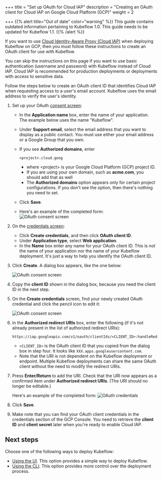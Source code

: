 +++
title = "Set up OAuth for Cloud IAP"
description = "Creating an OAuth client for Cloud IAP on Google Cloud Platform (GCP)"
weight = 2
                    
+++
{{% alert title="Out of date" color="warning" %}}
This guide contains outdated information pertaining to Kubeflow 1.0. This guide
needs to be updated for Kubeflow 1.1.
{{% /alert %}}

If you want to use 
[Cloud Identity-Aware Proxy (Cloud IAP)](https://cloud.google.com/iap/docs/) 
when deploying Kubeflow on GCP,
then you must follow these instructions to create an OAuth client for use
with Kubeflow.

You can skip the instructions on this page if you want to use basic 
authentication (username and password) with Kubeflow instead of Cloud IAP.
Cloud IAP is recommended for production deployments or deployments with access 
to sensitive data.

Follow the steps below to create an OAuth client ID that identifies Cloud IAP 
when requesting access to a user's email account. Kubeflow uses the email 
address to verify the user's identity.

1. Set up your OAuth [consent screen](https://console.cloud.google.com/apis/credentials/consent):
   * In the **Application name** box, enter the name of your application.
     The example below uses the name "Kubeflow".
   * Under **Support email**, select the email address that you want to display 
     as a public contact. You must use either your email address or a Google 
     Group that you own.
   * If you see **Authorized domains**, enter

        ```
        <project>.cloud.goog
        ```
        * where \<project\> is your Google Cloud Platform (GCP) project ID.
        * If you are using your own domain, such as **acme.com**, you should add 
          that as well
        * The **Authorized domains** option appears only for certain project 
          configurations. If you don't see the option, then there's nothing you 
          need to set.        
   * Click **Save**.
   * Here's an example of the completed form:   
    <img src="/docs/images/consent-screen.png" 
      alt="OAuth consent screen"
      class="mt-3 mb-3 p-3 border border-info rounded">

1. On the [credentials screen](https://console.cloud.google.com/apis/credentials):
   * Click **Create credentials**, and then click **OAuth client ID**.
   * Under **Application type**, select **Web application**.
   * In the **Name** box enter any name for your OAuth client ID. This is *not*
     the name of your application nor the name of your Kubeflow deployment. It's
     just a way to help you identify the OAuth client ID.

1. Click **Create**. A dialog box appears, like the one below:

     <img src="/docs/images/new-oauth.png" 
      alt="OAuth consent screen"
      class="mt-3 mb-3 p-3 border border-info rounded">

1. Copy the **client ID** shown in the dialog box, because you need the client
  ID in the next step.

1. On the **Create credentials** screen, find your newly created OAuth 
  credential and click the pencil icon to edit it:
   
    <img src="/docs/images/oauth-edit.png" 
     alt="OAuth consent screen"
     class="mt-3 mb-3 p-3 border border-info rounded">

1. In the **Authorized redirect URIs** box, enter the following (if it's not 
  already present in the list of authorized redirect URIs):

    ```
    https://iap.googleapis.com/v1/oauth/clientIds/<CLIENT_ID>:handleRedirect
    ```
    * `<CLIENT_ID>` is the OAuth client ID that you copied from the dialog box in
      step four. It looks like `XXX.apps.googleusercontent.com`.
    * Note that the URI is not dependent on the Kubeflow deployment or endpoint. 
      Multiple Kubeflow deployments can share the same OAuth client without the 
      need to modify the redirect URIs.
    

1. Press **Enter/Return** to add the URI. Check that the URI now appears as
  a confirmed item under **Authorized redirect URIs**. (The URI should no longer be
  editable.)

    Here's an example of the completed form:
    <img src="/docs/images/oauth-credential.png" 
      alt="OAuth credentials"
      class="mt-3 mb-3 p-3 border border-info rounded">

1. Click **Save**.

1. Make note that you can find your OAuth client credentials in the credentials
  section of the GCP Console. You need to retrieve the **client ID** and 
  **client secret** later when you're ready to enable Cloud IAP.

## Next steps

Choose one of the following ways to deploy Kubeflow:

* [Using the UI](/docs/gke/deploy/deploy-ui). This option provides a simple
  way to deploy Kubeflow.
* [Using the CLI](/docs/gke/deploy/deploy-cli). This option provides more
  control over the deployment process.
